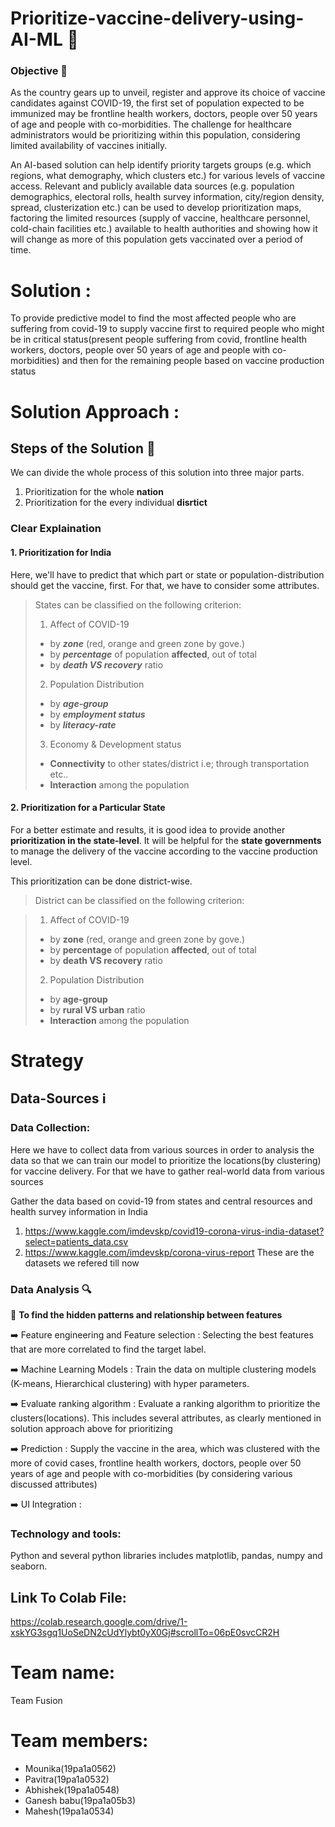 # Prioritize-vaccine-delivery-using-AI-ML 🚚

### Objective :dart:
As the country gears up to unveil, register and approve its choice of vaccine candidates against COVID-19, the first set of population expected to be immunized may be frontline health workers, doctors, people over 50 years of age and people with co-morbidities. The challenge for healthcare administrators would be  prioritizing within this population, considering limited availability of vaccines initially.

An AI-based solution can help identify priority targets groups (e.g. which regions, what demography, which clusters etc.) for various levels of vaccine access. Relevant and publicly available data sources (e.g. population demographics, electoral rolls, health survey information, city/region density, spread, clusterization etc.) can be used to develop prioritization maps, factoring the limited resources (supply of vaccine, healthcare personnel, cold-chain facilities etc.) available to health authorities and showing how it will change as more of this population gets vaccinated over a period of time.

# Solution :

To provide predictive model to find the most affected people who are suffering from covid-19 to supply vaccine first to required people who might be in critical status(present people suffering from covid, frontline health workers, doctors, people over 50 years of age and people with co-morbidities) and then for the remaining people based on vaccine production status


<h1> Solution Approach :</h1>

## Steps of the Solution 🐾 

We can divide the whole process of this solution into three major parts.  
1. Prioritization for the whole **nation**  
2. Prioritization for the every individual **disrtict**  

### Clear Explaination  

#### **1. Prioritization for India**  

Here, we'll have to predict that which part or state or population-distribution should get the vaccine, first. For that, we have to consider some attributes.  
> States can be classified on the following criterion:  
> 1. Affect of COVID-19  
>   * by ***zone*** (red, orange and green zone by gove.)  
>   * by ***percentage*** of population **affected**, out of total  
>   * by ***death VS recovery*** ratio  
> 2. Population Distribution
>   * by ***age-group***  
>   * by ***employment status***  
>   * by ***literacy-rate*** 
> 3. Economy & Development status
>   * **Connectivity** to other states/district i.e; through transportation etc.. 
>   * **Interaction** among the population  

#### **2. Prioritization for a Particular State** 

For a better estimate and results, it is good idea to provide another **prioritization in the state-level**. It will be helpful for the **state governments** to manage the delivery of the vaccine according to the vaccine production level.

This prioritization can be done district-wise. 

> District can be classified on the following criterion:  

> 1. Affect of COVID-19  
>   * by **zone** (red, orange and green zone by gove.)  
>   * by **percentage** of population **affected**, out of total  
>   * by **death VS recovery** ratio  
> 2. Population Distribution
>   * by **age-group**  
>   * by **rural VS urban** ratio  
>   * **Interaction** among the population  

# Strategy

## Data-Sources ℹ️  

### Data Collection:

Here we have to collect data from various sources in order to analysis the data so that we can train our model to prioritize the locations(by clustering) for vaccine delivery. For that we have to gather real-world data from various sources

Gather the data based on covid-19 from states and central resources and health survey information in India

  1. https://www.kaggle.com/imdevskp/covid19-corona-virus-india-dataset?select=patients_data.csv
  2. https://www.kaggle.com/imdevskp/corona-virus-report
  These are the datasets we refered till now

### Data Analysis 🔍

:diamond_shape_with_a_dot_inside: **To find the hidden patterns and relationship between features**

:arrow_right: Feature engineering and Feature selection :
Selecting the best features that are more correlated to find the target label.

:arrow_right: Machine Learning Models :
Train the data on multiple clustering models (K-means, Hierarchical clustering) with hyper parameters. 

:arrow_right: Evaluate ranking algorithm :
Evaluate a ranking algorithm to prioritize the clusters(locations). This includes several attributes, as clearly mentioned in solution approach above for prioritizing

:arrow_right: Prediction :
Supply the vaccine in the area, which was clustered with the more of covid cases, frontline health workers, doctors, people over 50 years of age and people with co-morbidities (by considering various discussed attributes)

:arrow_right: UI Integration :



### Technology and tools:

Python and several python libraries includes matplotlib, pandas, numpy and seaborn.

## Link To Colab File:
https://colab.research.google.com/drive/1-xskYG3sgq1UoSeDN2cUdYlybt0yX0Gj#scrollTo=06pE0svcCR2H

# Team name:  
Team Fusion

<h1>Team members:</h1>

<ul>
  <li>Mounika(19pa1a0562)</li>
  <li>Pavitra(19pa1a0532)</li>
  <li>Abhishek(19pa1a0548)</li>
  <li>Ganesh babu(19pa1a05b3)</li>
  <li>Mahesh(19pa1a0534)</li>
</ul>




